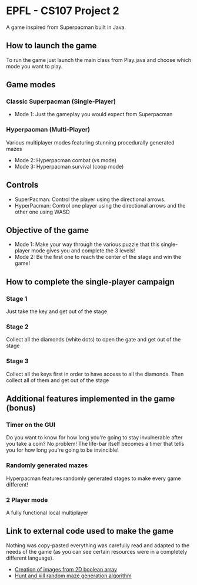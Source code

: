 # EPFL - CS107 Project 2

A game inspired from Superpacman built in Java.

## How to launch the game
To run the game just launch the main class from Play.java and choose which mode you want to play.

## Game modes
### Classic Superpacman (Single-Player)
* Mode 1: Just the gameplay you would expect from Superpacman
### Hyperpacman (Multi-Player)
Various multiplayer modes featuring stunning procedurally generated mazes
* Mode 2: Hyperpacman combat (vs mode)
* Mode 3: Hyperpacman survival (coop mode)

## Controls 
* SuperPacman: Control the player using the directional arrows.
* HyperPacman: Control one player using the directional arrows and the other one using WASD

## Objective of the game
* Mode 1:  Make your way through the various puzzle that this single-player mode gives you and complete the 3 levels!
* Mode 2: Be the first one to reach the center of the stage and win the game!

## How to complete the single-player campaign
### Stage 1
Just take the key and get out of the stage
### Stage 2
Collect all the diamonds (white dots) to open the gate and get out of the stage
### Stage 3
Collect all the keys first in order to have access to all the diamonds. Then collect all of them and get out of the stage

## Additional features implemented in the game (bonus)
### Timer on the GUI
Do you want to know for how long you're going to stay invulnerable after you take a coin? No problem! The life-bar itself becomes a timer that tells you for how long you're going to be invincible!
### Randomly generated mazes
Hyperpacman features randomly generated stages to make every game different!
### 2 Player mode
A fully functional local multiplayer

## Link to external code used to make the game
Nothing was copy-pasted everything was carefully read and adapted to the needs of the game (as you can see certain resources were in a completely different language).
* [Creation of images from 2D boolean array](https://www.experts-exchange.com/questions/20955446/How-to-convert-a-boolean-array-to-a-GIF-image-file-and-vice-versa.html?redirect=/questions/20955446/How-to-convert-a-boolean-array-to-a-GIF-image-file-and-vice-versa.html&offering=3032#succeeded)
* [Hunt and kill random maze generation algorithm](https://codereview.stackexchange.com/questions/127785/hunt-n-kill-algorithm)